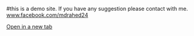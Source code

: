 #this is a demo site. If you have any suggestion please contact with me.
<a href="www.facebook.com/mdrahed24">www.facebook.com/mdrahed24</a>

[Open in a new tab](www.facebook.com/mdrahed24)
